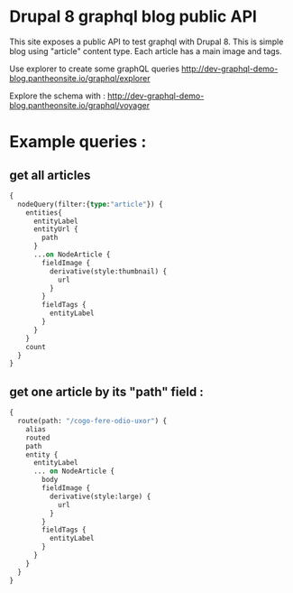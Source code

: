 # Drupal 8 graphql blog public API

This site exposes a public API to test graphql with Drupal 8. This is simple blog using "article" content type. Each article has a main image and tags.

Use explorer to create some graphQL queries
http://dev-graphql-demo-blog.pantheonsite.io/graphql/explorer

Explore the schema with : 
http://dev-graphql-demo-blog.pantheonsite.io/graphql/voyager

# Example queries :

## get all articles

```graphql
{
  nodeQuery(filter:{type:"article"}) {
    entities{
      entityLabel
      entityUrl {
        path
      }
      ...on NodeArticle {
        fieldImage {
          derivative(style:thumbnail) {
            url
          }
        }
        fieldTags {
          entityLabel
        }
      }
    }
    count
  }
}
```

## get one article by its "path" field :

```graphql
{
  route(path: "/cogo-fere-odio-uxor") {
    alias
    routed
    path
    entity {
      entityLabel
      ... on NodeArticle {
        body
        fieldImage {
          derivative(style:large) {
            url
          }
        }
        fieldTags {
          entityLabel
        }
      }
    }
  }
}
```


